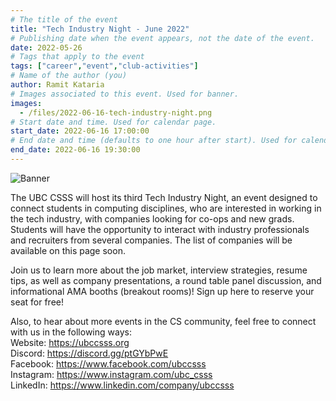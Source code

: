 ```yaml
---
# The title of the event
title: "Tech Industry Night - June 2022"
# Publishing date when the event appears, not the date of the event.
date: 2022-05-26
# Tags that apply to the event
tags: ["career","event","club-activities"]
# Name of the author (you)
author: Ramit Kataria
# Images associated to this event. Used for banner.
images:
  - /files/2022-06-16-tech-industry-night.png
# Start date and time. Used for calendar page.
start_date: 2022-06-16 17:00:00
# End date and time (defaults to one hour after start). Used for calendar page.
end_date: 2022-06-16 19:30:00
---
```


![Banner](/files/2022-06-16-tech-industry-night.png)

The UBC CSSS will host its third Tech Industry Night, an event designed to connect students in computing disciplines, who are interested in working in the tech industry, with companies looking for co-ops and new grads. Students will have the opportunity to interact with industry professionals and recruiters from several companies. The list of companies will be available on this page soon.
<!-- (1)  __________
(2)  __________
(3)  __________
(4)  __________
(5)  __________
(6) __________ -->

Join us to learn more about the job market, interview strategies, resume tips, as well as company presentations, a round table panel discussion, and informational AMA booths (breakout rooms)! Sign up here to reserve your seat for free!

Also, to hear about more events in the CS community, feel free to connect with us in the following ways:  
Website: <https://ubccsss.org>  
Discord: <https://discord.gg/ptGYbPwE>  
Facebook: <https://www.facebook.com/ubccsss>  
Instagram: <https://www.instagram.com/ubc_csss>  
LinkedIn: <https://www.linkedin.com/company/ubccsss>  
